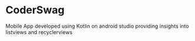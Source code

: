# CoderSwag
Mobile App developed using Kotlin on android studio providing insights into listviews and recyclerviews
